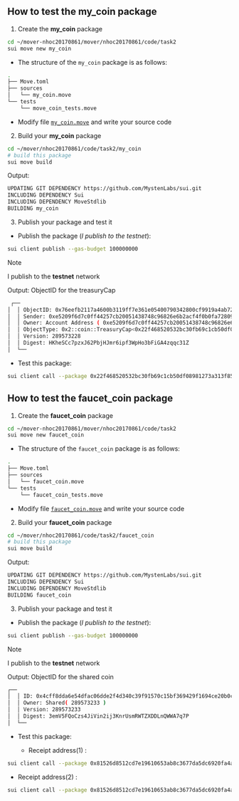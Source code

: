 ## How to test the **my_coin** package

1. Create the **my_coin** package
```sh
cd ~/mover-nhoc20170861/mover/nhoc20170861/code/task2
sui move new my_coin
```
- The structure of the `my_coin` package is as follows:
```sh
.
├── Move.toml
├── sources
│   └── my_coin.move
└── tests
    └── move_coin_tests.move
```
- Modify file [`my_coin.move`](mover/nhoc20170861/code/task2/my_coin/sources/my_coin.move) and write your source code 

2. Build your **my_coin** package
```sh
cd ~/mover/nhoc20170861/code/task2/my_coin 
# build this package
sui move build
```

Output:
```sh
UPDATING GIT DEPENDENCY https://github.com/MystenLabs/sui.git
INCLUDING DEPENDENCY Sui
INCLUDING DEPENDENCY MoveStdlib
BUILDING my_coin
```

3. Publish your package and test it
- Publish the package (*I publish to the testnet*):
```sh
sui client publish --gas-budget 100000000
```
> [!NOTE]  
> I publish to the **testnet** network

Output: ObjectID for the treasuryCap
```sh
 ┌──                                                                                                                          │
│  │ ObjectID: 0x76eefb2117a4600b3119ff7e361e05400790342800cf9919a4ab721230cb02ef                                               │
│  │ Sender: 0xe5209f6d7c0ff44257cb20051438748c96826e6b2acf4f0b0fa7280923e96c9b                                                 │
│  │ Owner: Account Address ( 0xe5209f6d7c0ff44257cb20051438748c96826e6b2acf4f0b0fa7280923e96c9b )                              │
│  │ ObjectType: 0x2::coin::TreasuryCap<0x22f468520532bc30fb69c1cb50df08981273a313f8549e42e7b332f658b8bd47::my_coin::MY_COIN>   │
│  │ Version: 289573228                                                                                                         │
│  │ Digest: HKheSCc7pzxJ62PbjHJmr6ipf3WpHo3bFiGA4zqqc31Z                                                                       │
│  └──                                                
```
- Test this package:

```sh
sui client call --package 0x22f468520532bc30fb69c1cb50df08981273a313f8549e42e7b332f658b8bd47 --module my_coin --function mint_token --args 0x76eefb2117a4600b3119ff7e361e05400790342800cf9919a4ab721230cb02ef 10000 0xe5209f6d7c0ff44257cb20051438748c96826e6b2acf4f0b0fa7280923e96c9b
```


## How to test the **faucet_coin** package

1. Create the **faucet_coin** package
```sh
cd ~/mover-nhoc20170861/mover/nhoc20170861/code/task2
sui move new faucet_coin
```
- The structure of the `faucet_coin` package is as follows:
```sh
.
├── Move.toml
├── sources
│   └── faucet_coin.move
└── tests
    └── faucet_coin_tests.move
```
- Modify file [`faucet_coin.move`](mover/nhoc20170861/code/task2/faucet_coin/sources/faucet_coin.move) and write your source code 

2. Build your **faucet_coin** package
```sh
cd ~/mover/nhoc20170861/code/task2/faucet_coin 
# build this package
sui move build
```

Output:
```sh
UPDATING GIT DEPENDENCY https://github.com/MystenLabs/sui.git
INCLUDING DEPENDENCY Sui
INCLUDING DEPENDENCY MoveStdlib
BUILDING faucet_coin
```

3. Publish your package and test it
- Publish the package (*I publish to the testnet*):
```sh
sui client publish --gas-budget 100000000
```
> [!NOTE]  
> I publish to the **testnet** network

Output: ObjectID for the shared coin

```sh
┌──                                                                                              │
│  │ ID: 0x4cff8dda6e54dfac06dde2f4d340c39f91570c15bf369429f1694ce20b0c79db                         │
│  │ Owner: Shared( 289573233 )                                                                     │
│  │ Version: 289573233                                                                             │
│  │ Digest: 3emV5FQoCzs4JiVin2ij3KnrUsmRWTZXDDLnQWWA7q7P                                           │
│  └──                        
```
- Test this package:
  
  * Receipt address(1) :  
```sh
sui client call --package 0x81526d8512cd7e19610653ab8c3677da5dc6920fa4a168229d99d9f0cfddb658 --module faucet_coin --function mint_token --args 0x4cff8dda6e54dfac06dde2f4d340c39f91570c15bf369429f1694ce20b0c79db 10000 0xc02827b4a88c7244dc24993290cab3a6b7c7f37c845751505d06e5988289423a
```

  * Receipt address(2) :  
```sh
sui client call --package 0x81526d8512cd7e19610653ab8c3677da5dc6920fa4a168229d99d9f0cfddb658 --module faucet_coin --function mint_token --args 0x4cff8dda6e54dfac06dde2f4d340c39f91570c15bf369429f1694ce20b0c79db 10000 0xe5209f6d7c0ff44257cb20051438748c96826e6b2acf4f0b0fa7280923e96c9b
```